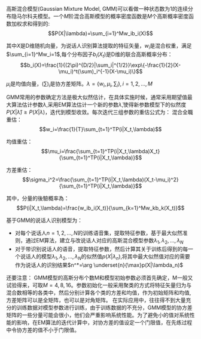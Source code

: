 高斯混合模型(Gaussian Mixture Model, GMM)可以看做一种状态数为1的连续分布隐马尔科夫模型。一个$M$阶混合高斯模型的概率密度函数是$M$个高斯概率密度函数加权求和得到的:
$$P(X|\lambda)=\sum_{i=1}^Mw_ib_i(X)$$

其中$X$是D维随机向量，为说话人识别算法提取的特征矢量，$w_i$是混合权重，满足$\sum_{i=1}^Mw_i=1$,每个分布因子$b_i(X_t)$是D维的联合高斯概率分布：
$$b_i(X)=\frac{1}{(2\pi)^{D/2}|\sum_i|^{1/2}}\exp\{-\frac{1}{2}(X-\mu_i)^t(\sum)_i^{-1}(X-\mu_i)\}$$

$\mu_i$是均值向量，$(\sum)_i$是协方差矩阵。$\lambda=\{w_i,\mu_i,\sum_i\},i=1,2,...,M$

GMM常用的参数确定方法是极大似然估计，在具体实施时候，通常采用期望值最大算法估计参数$\lambda$,采用EM算法估计一个新的参数$\hat \lambda$,使得新参数模型下的似然度$P(X|\hat \lambda)\geqslant P(X|\lambda)$，迭代到模型收敛。每次迭代三组参数的重估公式为：
混合全職重估：
$$w_i=\frac{1}{T}\sum_{t=1}^TP(i|X_t,\lambda)$$

均值重估：
$$\mu_i=\frac{\sum_{t=1}^TP(i|X_t,\lambda)X_t}{\sum_{t=1}^TP(i|X_t,\lambda)}$$

方差重估：
$$\sigma_i^2=\frac{\sum_{t=1}^TP(i|X_t,\lambda)(X_t-\mu_i)^2}{\sum_{t=1}^TP(i|X_t,\lambda)}$$

其中，分量的後驗概率為：
$$P(i|X_t,\lambda)=\frac{w_ib_i(X_t)}{\sum_{k=1}^Mw_kb_k(X_t)}$$

基于GMM的说话人识别模型为：
 - 对每个说话人$n=1,2,...,N$的训练语音集，提取特征参数，基于最大似然准则，通过EM算法，建立与改说话人对应的高斯混合模型参数$\lambda_1,\lambda_2,...,\lambda_N$
 - 对于带识别说话人的语音，提取特征参数，然后计算其关于训练后得到的每一个说话人的模型$\lambda_1,\lambda_2,...,\lambda_N$的似然值$p(X|\lambda_n)$,将其中最大似然值对应的需要作为说话人的识别结果$n^*=\arg \underset{n}{\max}p(X|\lambda_n)$

还要注意：
GMM模型的高斯分布个数M和模型初始参数必须首先确定，M一般又试验得来，可取$M=4,8,16$。参数初始化一般采用聚类的方式将特征矢量归为与混合数相等的各类中，然后分别计算各个类的方差和均值，作为初始矩阵和均值,方差矩阵可以是全矩阵，也可以是对角矩阵。
在实际应用中，往往得不到大量充分的训练数据对模型参数进行训练，由于训练数据的不充分，GMM模型的协方差矩阵的一些分量可能会很小，他们会严重影响系统性能。为了避免小的值对系统性能的影响，在EM算法的迭代计算中，对协方差的值设定一个门限值，在先练过程中令协方差的值不小于门限值。



